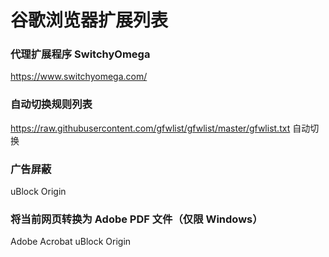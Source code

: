 # 谷歌浏览器扩展列表
### 代理扩展程序 SwitchyOmega
https://www.switchyomega.com/
### 自动切换规则列表
https://raw.githubusercontent.com/gfwlist/gfwlist/master/gfwlist.txt
自动切换
### 广告屏蔽
uBlock Origin

### 将当前网页转换为 Adobe PDF 文件（仅限 Windows）
Adobe Acrobat
uBlock Origin